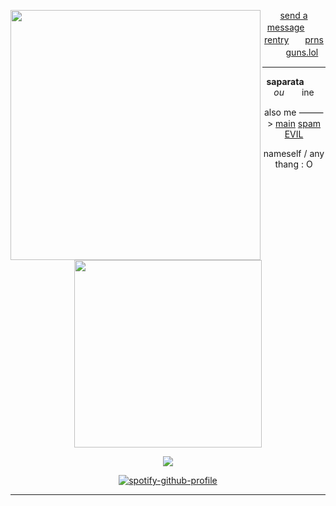 <div align="center">


  <a href="https://x.com/kawgetsu/status/1962908055957602729/photo"><img src="https://i.postimg.cc/DfMmR4Lw/image.png" width="400" height="auto" align="left"></img></a>

[send a message](https://seildirect.atabook.org/)ㅤㅤ[rentry](https://rentry.co/SAPARATAH)ㅤㅤ[prns](https://en.pronouns.page/@directory)ㅤㅤ[guns.lol](https://guns.lol/seildirectory)

---
**saparata**  *ou*  ine

also me ⸻> [main](https://github.com/seildirector) [spam](https://github.com/ruleroftheria) [EVIL](https://github.com/nezoshokii)

nameself / any thang : O
<p align="center">
    <img width="300" src="" alt="">
</p>

<img src="https://komarev.com/ghpvc/?username=2-time&label= ISLAND2 &color=ffffff&style=water" align="center"> 

[![spotify-github-profile](https://spotify-github-profile.kittinanx.com/api/view?uid=kwmho0p2lbotdgf6hwhi8nt3f&cover_image=true&theme=natemoo-re&show_offline=false&background_color=121212&interchange=false&bar_color=4d4d4d&bar_color_cover=false)](https://spotify-github-profile.kittinanx.com/api/view?uid=kwmho0p2lbotdgf6hwhi8nt3f&redirect=true)

---
